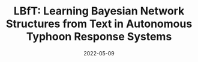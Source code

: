 ---  
title: "LBfT: Learning Bayesian Network Structures from Text in Autonomous Typhoon Response Systems"  
collection: publications  
category: conferences  
permalink: /publication/2022-05-01-LBFT  
excerpt: 'We demonstrate a deep learning framework that identifies typhoon-relevant variables and builds their causal relations from text, enhancing decision models in autonomous typhoon response systems using the CausalBank dataset and user domain knowledge.'  
date: 2022-05-09  
venue: 'AAMAS 2022'  
slidesurl: 'http://academicpages.github.io/files/slides2.pdf'  
paperurl: 'http://academicpages.github.io/files/LBFT.pdf'  
citation: 'Yinghui Pan, Junhan Chen, Yifeng Zeng, Zhangrui Yao, Qianwen Li, Biyang Ma, Yi Ji, and Zhong Ming. (2022). "LBfT: Learning Bayesian Network Structures from Text in Autonomous Typhoon Response Systems." <i>In Proc. Of AAMAS ’22</i>. 2022, 1911–1913.'  
---